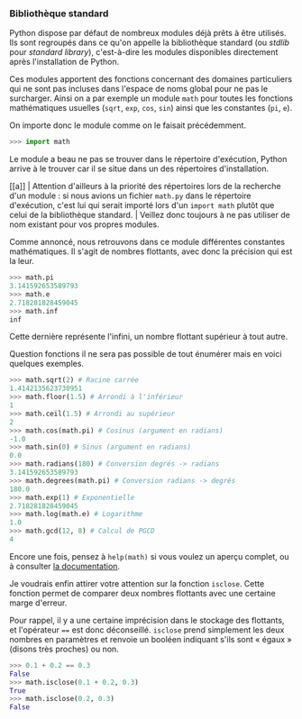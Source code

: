 ### Bibliothèque standard

Python dispose par défaut de nombreux modules déjà prêts à être utilisés.
Ils sont regroupés dans ce qu'on appelle la bibliothèque standard (ou _stdlib_ pour _standard library_), c'est-à-dire les modules disponibles directement après l'installation de Python.

Ces modules apportent des fonctions concernant des domaines particuliers qui ne sont pas incluses dans l'espace de noms global pour ne pas le surcharger.
Ainsi on a par exemple un module `math` pour toutes les fonctions mathématiques usuelles (`sqrt`, `exp`, `cos`, `sin`) ainsi que les constantes (`pi`, `e`).

On importe donc le module comme on le faisait précédemment.

```python
>>> import math
```

Le module a beau ne pas se trouver dans le répertoire d'exécution, Python arrive à le trouver car il se situe dans un des répertoires d'installation.

[[a]]
| Attention d'ailleurs à la priorité des répertoires lors de la recherche d'un module : si nous avions un fichier `math.py` dans le répertoire d'exécution, c'est lui qui serait importé lors d'un `import math` plutôt que celui de la bibliothèque standard.
| Veillez donc toujours à ne pas utiliser de nom existant pour vos propres modules.

Comme annoncé, nous retrouvons dans ce module différentes constantes mathématiques.
Il s'agit de nombres flottants, avec donc la précision qui est la leur.

```python
>>> math.pi
3.141592653589793
>>> math.e
2.718281828459045
>>> math.inf
inf
```

Cette dernière représente l'infini, un nombre flottant supérieur à tout autre.

Question fonctions il ne sera pas possible de tout énumérer mais en voici quelques exemples.

```python
>>> math.sqrt(2) # Racine carrée
1.4142135623730951
>>> math.floor(1.5) # Arrondi à l'inférieur
1
>>> math.ceil(1.5) # Arrondi au supérieur
2
>>> math.cos(math.pi) # Cosinus (argument en radians)
-1.0
>>> math.sin(0) # Sinus (argument en radians)
0.0
>>> math.radians(180) # Conversion degrés -> radians
3.141592653589793
>>> math.degrees(math.pi) # Conversion radians -> degrés
180.0
>>> math.exp(1) # Exponentielle
2.718281828459045
>>> math.log(math.e) # Logarithme
1.0
>>> math.gcd(12, 8) # Calcul de PGCD
4
```

Encore une fois, pensez à `help(math)` si vous voulez un aperçu complet, ou à consulter [la documentation](https://docs.python.org/fr/3/library/math.html).

Je voudrais enfin attirer votre attention sur la fonction `isclose`.
Cette fonction permet de comparer deux nombres flottants avec une certaine marge d'erreur.

Pour rappel, il y a une certaine imprécision dans le stockage des flottants, et l'opérateur `==` est donc déconseillé.
`isclose` prend simplement les deux nombres en paramètres et renvoie un booléen indiquant s'ils sont « égaux » (disons très proches) ou non.

```python
>>> 0.1 + 0.2 == 0.3
False
>>> math.isclose(0.1 + 0.2, 0.3)
True
>>> math.isclose(0.2, 0.3)
False
```
